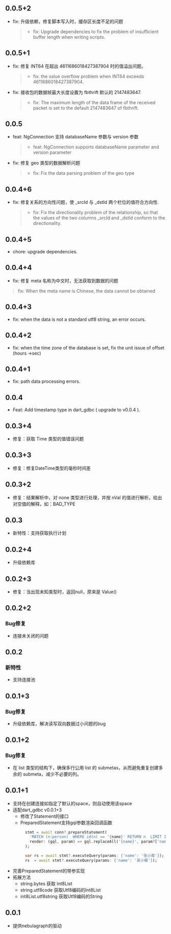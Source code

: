 ## 0.0.5+2
- fix: 升级依赖，修复脚本写入时，缓存区长度不足的问题
  > - fix: Upgrade dependencies to fix the problem of insufficient buffer length when writing scripts.

## 0.0.5+1
- fix: 修复 INT64 在超出 4611686018427387904 时的值溢出问题。
  > - fix: the value overflow problem when INT64 exceeds 4611686018427387904.
- fix: 接收包的数据帧最大长度设置为 fbthrift 默认的 2147483647.
  > - fix: The maximum length of the data frame of the received packet is set to the default 2147483647 of fbthrift.

## 0.0.5
- feat: NgConnection 支持 databaseName 参数与 version 参数
  > - feat: NgConnection supports databaseName parameter and version parameter
- fix: 修复 geo 类型的数据解析问题
  > - fix: Fix the data parsing problem of the geo type

## 0.0.4+6
- fix: 修复关系的方向性问题，使 _srcId 与 _dstId 两个栏位的值符合方向性.
  > - fix: Fix the directionality problem of the relationship, so that the values of the two columns _srcId and _dstId conform to the directionality.

## 0.0.4+5
- chore: upgrade dependencies.

## 0.0.4+4
- fix: 修复 meta 名称为中文时，无法获取到数据的问题
> fix: When the meta name is Chinese, the data cannot be obtained

## 0.0.4+3
- fix: when the data is not a standard utf8 string, an error occurs.

## 0.0.4+2
- fix: when the time zone of the database is set, fix the unit issue of offset (hours ->sec)

## 0.0.4+1
- fix: path data processing errors.

## 0.0.4
- Feat: Add timestamp type in dart_gdbc ( upgrade to v0.0.4 ).

## 0.0.3+4
- 修复：获取 Time 类型的值错误问题

## 0.0.3+3
- 修复：修复DateTime类型的毫秒时间差

## 0.0.3+2
- 修复：结果解析中，对 none 类型进行处理，并按 nVal 的值进行解析，给出对空值的解释，如：BAD_TYPE

## 0.0.3
- 新特性：支持获取执行计划

## 0.0.2+4
- 升级依赖库

## 0.0.2+3
- 修复：当出现未知类型时，返回null，原来是 Value() 

## 0.0.2+2
### Bug修复
- 连接未关闭的问题

## 0.0.2
### 新特性
- 支持连接池

## 0.0.1+3
### Bug修复
- 升级依赖库，解决读写双向数据过小问题的bug

## 0.0.1+2
### Bug修复
- 在 list 类型的结构下，确保多行公用 list 的 submetas，从而避免重复创建多余的 submeta，减少不必要的列。


## 0.0.1+1
- 支持在创建连接如指定了默认的space，则自动使用该space
- 适配dart_gdbc v0.0.1+3
  - 修改了Statement的接口
  - PreparedStatement支持gql参数渲染回调函数
    ```dart
      stmt = await conn?.prepareStatement(
        'MATCH (n:person)  WHERE id(n) == '{name}' RETURN n  LIMIT 30',
        render: (gql, param) => gql.replaceAll('{name}', param?['name']), // 可以自行指定顺手的字符串模板来替换
      );

      var rs = await stmt?.executeQuery(params: {'name': '张小南'});
      rs  = await stmt?.executeQuery(params: {'name': '吴小极'});
    ```
- 完善PreparedStatement的带参实现
- 拓展方法
  - string.bytes 获取 Int8List
  - string.utf8code 获取Utf8编码的Int8List
  - int8List.utf8string 获取Utf8编码的String

## 0.0.1

- 提供nebulagraph的驱动